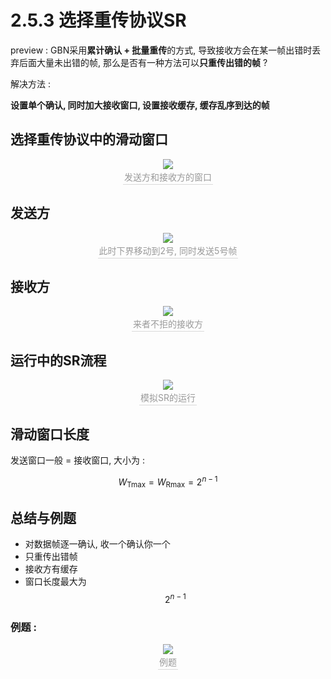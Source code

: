 # 2.5.3 选择重传协议SR

preview : GBN采用**累计确认 + 批量重传**的方式, 导致接收方会在某一帧出错时丢弃后面大量未出错的帧, 那么是否有一种方法可以**只重传出错的帧** ?

解决方法 : 

**设置单个确认, 同时加大接收窗口, 设置接收缓存, 缓存乱序到达的帧**



## 选择重传协议中的滑动窗口

<center><img src="https://youpai.roccoshi.top/img/20200708214637.png"><br><div style="color:orange; border-bottom: 1px solid #d9d9d9;display: inline-block;color: #999;    padding: 2px;">发送方和接收方的窗口</div> </center>

## 发送方

<center><img src="https://youpai.roccoshi.top/img/20200708214924.png"><br><div style="border-bottom: 1px solid #d9d9d9;display: inline-block;color: #999;padding: 2px;">此时下界移动到2号, 同时发送5号帧</div> </center>

## 接收方

<center><img src="https://youpai.roccoshi.top/img/20200708215600.png"><br><div style="border-bottom: 1px solid #d9d9d9;display: inline-block;color: #999;    padding: 2px;">来者不拒的接收方</div> </center>

 ## 运行中的SR流程

<center><img src="https://youpai.roccoshi.top/img/20200708220317.png"><br><div style="border-bottom: 1px solid #d9d9d9;display: inline-block;color: #999;    padding: 2px;">模拟SR的运行</div> </center>

## 滑动窗口长度

发送窗口一般 = 接收窗口, 大小为 : 

$$
W_\text{Tmax} = W_\text{Rmax} = 2^{n-1}
$$

## 总结与例题

- 对数据帧逐一确认, 收一个确认你一个
- 只重传出错帧
- 接收方有缓存
- 窗口长度最大为$$2^{n-1}$$

### 例题 : 

<center><img src="https://youpai.roccoshi.top/img/20200708221438.png"><br><div style="border-bottom: 1px solid #d9d9d9;display: inline-block;color: #999;    padding: 2px;">例题</div> </center>


